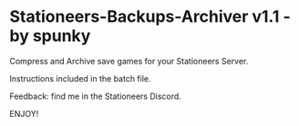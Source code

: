 # Stationeers-Backups-Archiver v1.1 - by spunky
Compress and Archive save games for your Stationeers Server.

Instructions included in the batch file.

Feedback: find me in the Stationeers Discord.

ENJOY!
